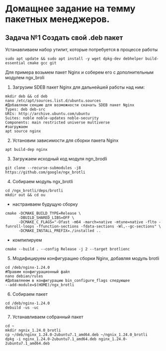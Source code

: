 # Домащнее задание на темму пакетных менеджеров.
## Задача №1 Создать свой .deb пакет
 Устанавливаем набор утилит, которые потребуется в процессе работы
```
sudo apt update && sudo apt install -y wget dpkg-dev debhelper build-essential cmake gcc git
```
Для примера возьмем пакет Nginx и соберем его с дополнительным модулем ngx_broli     
1.  Загрузим SDEB пакет Nginx для дальнейшей работы над ним:
```
mkdir deb && cd deb
nano /etc/apt/sources.list.d/ubuntu.sources
#Добавляем секцию для возможности скачать SDEB пакет Nginx
Types: deb deb-src
URIs: http://archive.ubuntu.com/ubuntu
Suites: noble noble-updates noble-security
Components: main restricted universe multiverse
#загружаем
apt source nginx
```
2. Установим зависимости для сборки пакета Nginx
```
apt build-dep nginx
```
3. Загружаем исходный  код модуля ngn_brodli
```
git clone --recurse-submodules -j8 https://github.com/google/ngx_brotli
```
4. Собираем модуль ngx_brotli
```
cd /ngx_brotli/deps/brotli
mkdir out && cd ou
```
- настраиваем будущую сборку
```
cmake -DCMAKE_BUILD_TYPE=Release \
      -DBUILD_SHARED_LIBS=OFF \
      -DCMAKE_C_FLAGS="-Ofast -m64 -march=native -mtune=native -flto -funroll-loops -ffunction-sections -fdata-sections -Wl,--gc-sections" \
      -DCMAKE_INSTALL_PREFIX=./installed ..
```
- компилируем
```
cmake --build . --config Release -j 2 --target brotlienc
```
5. Модифицируем конфигурацию сборки Nginx, добавляя модуль brotli
```
cd /deb/nginx-1.24.0
#Правим конфигурационный файл
nano debian/rules
#Добавляеем в конфигурацию bin_configure_flags следующее
--add-module=$(HOME)/ngx_brotli
```
6. Собираем пакет
```
cd /deb/nginx-1.24.0
debuild -us -uc
```
7. Устанавливаем собранный пакет
```
cd ~
mkdir ngnix_1.24.0_brotli
cp ~/deb/nginx_1.24.0-2ubuntu7.1_amd64.deb ~/ngnix_1.24.0_brotli
dpkg -i nginx_1.24.0-2ubuntu7.1_amd64.deb nginx_1.24.0-2ubuntu7.1_amd64.deb
```
